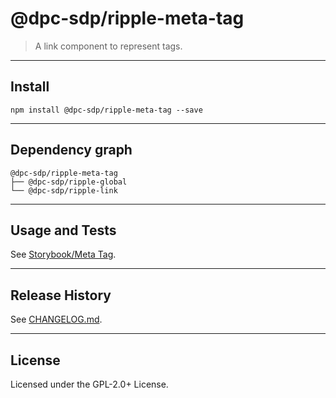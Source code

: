 # @dpc-sdp/ripple-meta-tag

> A link component to represent tags.

--------------------------------------------------------------------------------

## Install

```shell
npm install @dpc-sdp/ripple-meta-tag --save
```

--------------------------------------------------------------------------------

## Dependency graph

```shell
@dpc-sdp/ripple-meta-tag
├── @dpc-sdp/ripple-global
└── @dpc-sdp/ripple-link
```

--------------------------------------------------------------------------------

## Usage and Tests

See [Storybook/Meta Tag](https://ripple-ripple-develop.lagoon.vicsdp.amazee.io/?selectedKind=Atoms/MetaTag&selectedStory=Meta%20Tag).

--------------------------------------------------------------------------------

## Release History

See [CHANGELOG.md](./CHANGELOG.md).

--------------------------------------------------------------------------------

## License

Licensed under the GPL-2.0+ License.
